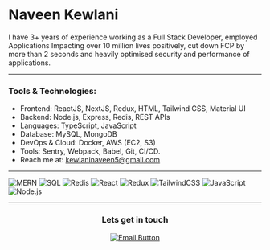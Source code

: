 <h1 align="left">Naveen Kewlani</h1>

I have 3+ years of experience working as a Full Stack Developer, employed Applications Impacting over 10 million lives positively, cut down FCP by more than 2 seconds and heavily optimised security and performance of applications.

---

<h3 align="left">Tools & Technologies: </h3>

- Frontend: ReactJS, NextJS, Redux, HTML, Tailwind CSS, Material UI
- Backend: Node.js, Express, Redis, REST APIs
- Languages: TypeScript, JavaScript
- Database: MySQL, MongoDB
- DevOps & Cloud: Docker, AWS (EC2, S3)
- Tools: Sentry, Webpack, Babel, Git, CI/CD.
- Reach me at: kewlaninaveen5@gmail.com 

---

![MERN](https://img.shields.io/badge/-MERN-4DB33D?style=flat&logo=MongoDB&logoColor=white)
![SQL](https://img.shields.io/badge/-SQL-4479A1?style=flat&logo=MySQL&logoColor=white)
![Redis](https://img.shields.io/badge/-Redis-DC382D?style=flat&logo=Redis&logoColor=white)
![React](https://img.shields.io/badge/-ReactJS-61DAFB?style=flat&logo=react&logoColor=white)
![Redux](https://img.shields.io/badge/-Redux-764ABC?style=flat&logo=redux&logoColor=white)
![TailwindCSS](https://img.shields.io/badge/-TailwindCSS-38B2AC?style=flat&logo=tailwind-css&logoColor=white)
![JavaScript](https://img.shields.io/badge/-JavaScript-F7DF1E?style=flat&logo=javascript&logoColor=black)
![Node.js](https://img.shields.io/badge/-Node.js-339933?style=flat&logo=node.js&logoColor=white)


---

  <h3 align="center">Lets get in touch </h3>
  <p align="center">
  <a href="mailto:kewlaninaveen5@gmail.com">
    <img src="https://img.shields.io/badge/Let's%20Do%20This-007BFF?style=for-the-badge&logo=gmail&logoColor=white&labelColor=007BFF" alt="Email Button" />
  </a>
</p>

